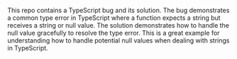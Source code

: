 This repo contains a TypeScript bug and its solution. The bug demonstrates a common type error in TypeScript where a function expects a string but receives a string or null value.  The solution demonstrates how to handle the null value gracefully to resolve the type error.  This is a great example for understanding how to handle potential null values when dealing with strings in TypeScript.